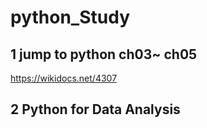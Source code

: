 # python_Study

## 1 jump to python ch03~ ch05   
 https://wikidocs.net/4307
 
## 2 Python for Data Analysis
 
